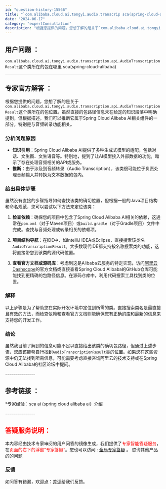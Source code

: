 ```yaml
---
id: "question-history-15566"
title: "`com.alibaba.cloud.ai.tongyi.audio.transcrip sca(spring-cloud-alibaba)"
date: "2024-06-17"
category: "expertConsultation"
description: "根据您提供的问题，您想了解的是关于`com.alibaba.cloud.ai.tongyi.audio.transcription.api.AudioTranscriptionResult`这个类所在的包位置。虽然直接的包路径信息未在给定的知识段落中明确提到，但根据描述，我们可以推断它属于Sprin"
---
```


## 用户问题 ： 
 `com.alibaba.cloud.ai.tongyi.audio.transcription.api.AudioTranscriptionResult`这个类所在的包在哪里 sca(spring-cloud-alibaba) 

---------------
## 专家官方解答 ：

根据您提供的问题，您想了解的是关于`com.alibaba.cloud.ai.tongyi.audio.transcription.api.AudioTranscriptionResult`这个类所在的包位置。虽然直接的包路径信息未在给定的知识段落中明确提到，但根据描述，我们可以推断它属于Spring Cloud Alibaba AI相关组件的一部分，特别是与音频转录功能相关。

### 分析问题原因
- **知识引用**：Spring Cloud Alibaba AI提供了多种生成式模型的适配，包括对话、文生图、文生语音等。特别地，提到了让AI模型接入外部数据的功能，暗示了存在处理音频相关的API或服务。
- **推断**：由于涉及到音频转录（Audio Transcription），该类很可能位于负责处理音频输入并转换为文本数据的包内。

### 给出具体步骤
虽然没有直接的步骤指导如何查找该类的确切位置，但根据一般的Java项目结构和命名规范，您可以尝试以下方法来定位该类：

1. **检查依赖**：确保您的项目中包含了Spring Cloud Alibaba AI相关的依赖，这通常在`pom.xml`（对于Maven项目）或`build.gradle`（对于Gradle项目）文件中完成。查找与音频处理或转录相关的依赖项。

2. **项目结构导航**：在IDE中，如IntelliJ IDEA或Eclipse，直接搜索该类名`AudioTranscriptionResult`。大多数现代IDE都支持按名称搜索类的功能，这将直接带您到该类的源代码位置。

3. **查看官方文档或源码库**：考虑到这是Alibaba云服务的特定实现，访问[阿里云Dashscope](https://help.aliyun.com/zh/dashscope/)的官方文档或直接查看Spring Cloud Alibaba的GitHub仓库可能能找到更精确的包路径信息。在源码仓库中，利用代码搜索工具找到类的位置。

### 解释
以上步骤是为了帮助您在实际开发环境中定位到所需的类。直接搜索类名是最直接且有效的方法，而检查依赖和查看官方文档则能确保您有正确的库和最新的信息来支持您的开发工作。

### 结论
虽然我目前了解到的信息可能不足以直接给出该类的确切包路径，但通过上述步骤，您应该能够自行找到`AudioTranscriptionResult`类的位置。如果您在这些资源中仍无法找到所需信息，可能需要考虑直接咨询阿里云的技术支持或在Spring Cloud Alibaba的社区论坛中提问。


<font color="#949494">---------------</font> 


## 参考链接 ：

*专家经验：sca ai (spring cloud alibaba ai）介绍 


 <font color="#949494">---------------</font> 
 


## <font color="#FF0000">答疑服务说明：</font> 

本内容经由技术专家审阅的用户问答的镜像生成，我们提供了<font color="#FF0000">专家智能答疑服务</font>，在<font color="#FF0000">页面的右下的浮窗”专家答疑“</font>。您也可以访问 : [全局专家答疑](https://opensource.alibaba.com/chatBot) 。 咨询其他产品的的问题

### 反馈
如问答有错漏，欢迎点：[差评](https://ai.nacos.io/user/feedbackByEnhancerGradePOJOID?enhancerGradePOJOId=15591)给我们反馈。

